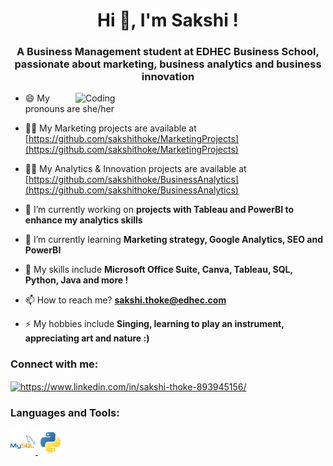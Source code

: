 <h1 align="center">Hi 👋, I'm Sakshi !</h1>

<h3 align="center">A Business Management student at EDHEC Business School, passionate about marketing, business analytics and business innovation</h3>

<img align="right" alt="Coding" width="400" src="https://i.pinimg.com/originals/e7/26/c7/e726c74ac081eed50feee1433d12c998.gif">

- 😄 My pronouns are she/her
- 👨‍💻 My Marketing projects are available at [https://github.com/sakshithoke/MarketingProjects](https://github.com/sakshithoke/MarketingProjects)
- 👨‍💻 My Analytics & Innovation projects are available at [https://github.com/sakshithoke/BusinessAnalytics](https://github.com/sakshithoke/BusinessAnalytics)


- 🔭 I’m currently working on **projects with Tableau and PowerBI to enhance my analytics skills**
- 🌱 I’m currently learning **Marketing strategy, Google Analytics, SEO and PowerBI**
- 👯 My skills include **Microsoft Office Suite, Canva, Tableau, SQL, Python, Java and more !**
- 📫 How to reach me? **sakshi.thoke@edhec.com**
- ⚡ My hobbies include **Singing, learning to play an instrument, appreciating art and nature :)**

<h3 align="left">Connect with me:</h3>
<p align="left">
<a href="https://linkedin.com/in/https://www.linkedin.com/in/sakshi-thoke-893945156/" target="blank"><img align="center" src="https://raw.githubusercontent.com/rahuldkjain/github-profile-readme-generator/master/src/images/icons/Social/linked-in-alt.svg" alt="https://www.linkedin.com/in/sakshi-thoke-893945156/" height="30" width="40" /></a>
</p>

<h3 align="left">Languages and Tools:</h3>
<p align="left"> <a href="https://www.mysql.com/" target="_blank" rel="noreferrer"> <img src="https://raw.githubusercontent.com/devicons/devicon/master/icons/mysql/mysql-original-wordmark.svg" alt="mysql" width="40" height="40"/> </a> <a href="https://www.python.org" target="_blank" rel="noreferrer"> <img src="https://raw.githubusercontent.com/devicons/devicon/master/icons/python/python-original.svg" alt="python" width="40" height="40"/> </a> </p>

